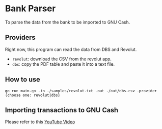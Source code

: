 # Bank Parser

To parse the data from the bank to be imported to GNU Cash. 


## Providers

Right now, this program can read the data from DBS and Revolut. 

- `revolut`: download the CSV from the revolut app. 
- `dbs`: copy the PDF table and paste it into a text file. 

## How to use

```
go run main.go -in ./samples/revolut.txt -out ./out/dbs.csv -provider {choose one: revolut|dbs}
```

## Importing transactions to GNU Cash

Please refer to this [YouTube Video](https://www.youtube.com/watch?v=h6TIviAn6kg)